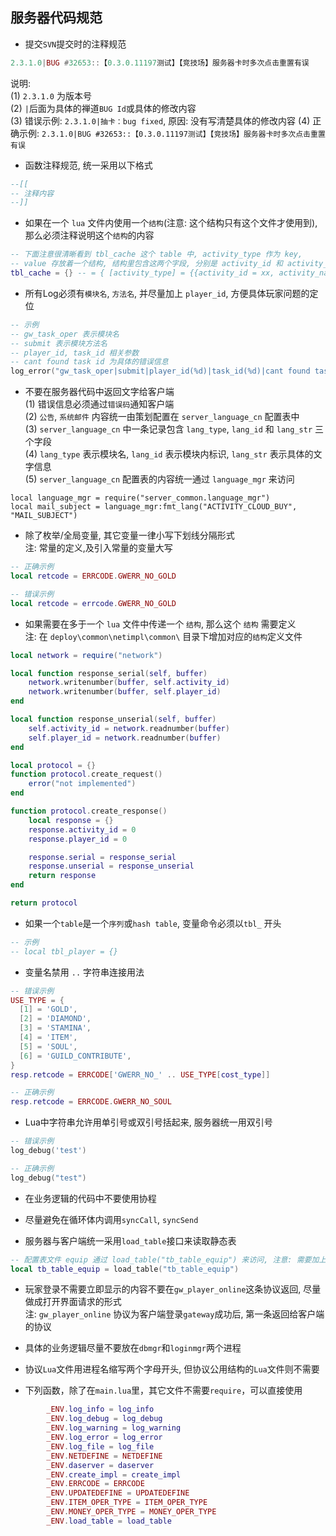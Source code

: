 ## 服务器代码规范
* 提交`SVN`提交时的注释规范    
```lua
2.3.1.0|BUG #32653::【0.3.0.11197测试】【竞技场】服务器卡时多次点击重置有误
```
说明:     
(1) `2.3.1.0` 为版本号    
(2) `|`后面为具体的禅道`BUG Id`或具体的修改内容     
(3) 错误示例:  `2.3.1.0|抽卡：bug fixed`, 原因: 没有写清楚具体的修改内容
(4) 正确示例:  `2.3.1.0|BUG #32653::【0.3.0.11197测试】【竞技场】服务器卡时多次点击重置有误`

* 函数注释规范, 统一采用以下格式     
```lua
--[[
-- 注释内容
--]]
```

* 如果在一个 `lua` 文件内使用一个`结构`(注意: 这个结构只有这个文件才使用到), 那么必须注释说明这个`结构`的内容    
```lua
-- 下面注意很清晰看到 tbl_cache 这个 table 中, activity_type 作为 key, 
-- value 存放着一个结构, 结构里包含这两个字段, 分别是 activity_id 和 activity_name 
tbl_cache = {} -- = { [activity_type] = {{activity_id = xx, activity_name = xx}, ...} }
```

* 所有Log必须有`模块名`, `方法名`, 并尽量加上 `player_id`, 方便具体玩家问题的定位      
```lua
-- 示例
-- gw_task_oper 表示模块名
-- submit 表示模块方法名
-- player_id, task_id 相关参数
-- cant found task id 为具体的错误信息
log_error("gw_task_oper|submit|player_id(%d)|task_id(%d)|cant found task id", player_id, task_id)
```
* 不要在服务器代码中返回文字给客户端      
(1) 错误信息必须通过`错误码`通知客户端       
(2) `公告`, `系统邮件` 内容统一由策划配置在 `server_language_cn` 配置表中      
(3) `server_language_cn` 中一条记录包含 `lang_type`, `lang_id` 和 `lang_str` 三个字段      
(4) `lang_type` 表示模块名, `lang_id` 表示模块内标识, `lang_str` 表示具体的文字信息    
(5) `server_language_cn` 配置表的内容统一通过 `language_mgr` 来访问     
```
local language_mgr = require("server_common.language_mgr")
local mail_subject = language_mgr:fmt_lang("ACTIVITY_CLOUD_BUY", "MAIL_SUBJECT")
```

* 除了枚举/全局变量, 其它变量一律小写下划线分隔形式     
注: 常量的定义,及引入常量的变量大写     
```lua
-- 正确示例
local retcode = ERRCODE.GWERR_NO_GOLD

-- 错误示例
local retcode = errcode.GWERR_NO_GOLD
```

* 如果需要在多于一个 `lua` 文件中传递一个 `结构`, 那么这个 `结构` 需要定义    
注: 在 `deploy\common\netimpl\common\` 目录下增加对应的`结构`定义文件
```lua
local network = require("network")

local function response_serial(self, buffer)
	network.writenumber(buffer, self.activity_id)
	network.writenumber(buffer, self.player_id)
end

local function response_unserial(self, buffer)
	self.activity_id = network.readnumber(buffer)
	self.player_id = network.readnumber(buffer)
end

local protocol = {}
function protocol.create_request()
	error("not implemented")
end

function protocol.create_response()
	local response = {}
	response.activity_id = 0
	response.player_id = 0

	response.serial = response_serial
	response.unserial = response_unserial
	return response
end

return protocol
```   

* 如果一个`table`是一个`序列`或`hash table`, 变量命令必须以`tbl_` 开头
```lua
-- 示例
-- local tbl_player = {}
```

* 变量名禁用 `..` 字符串连接用法
```lua
-- 错误示例
USE_TYPE = {
  [1] = 'GOLD',
  [2] = 'DIAMOND',
  [3] = 'STAMINA',
  [4] = 'ITEM',
  [5] = 'SOUL',
  [6] = 'GUILD_CONTRIBUTE',
}
resp.retcode = ERRCODE['GWERR_NO_' .. USE_TYPE[cost_type]]

-- 正确示例
resp.retcode = ERRCODE.GWERR_NO_SOUL
```

* Lua中字符串允许用单引号或双引号括起来, 服务器统一用双引号       
```lua
-- 错误示例
log_debug('test')

-- 正确示例
log_debug("test")
```

* 在业务逻辑的代码中不要使用协程

* 尽量避免在循环体内调用`syncCall`, `syncSend`

* 服务器与客户端统一采用`load_table`接口来读取静态表     
```lua
-- 配置表文件 equip 通过 load_table("tb_table_equip") 来访问, 注意: 需要加上 tb_table_ 前缀
local tb_table_equip = load_table("tb_table_equip")
```

* 玩家登录不需要立即显示的内容不要在`gw_player_online`这条协议返回, 尽量做成打开界面请求的形式       
注: `gw_player_online` 协议为客户端登录`gateway`成功后, 第一条返回给客户端的协议    

* 具体的业务逻辑尽量不要放在`dbmgr`和`loginmgr`两个进程      

* 协议`Lua`文件用进程名缩写两个字母开头, 但协议公用结构的`Lua`文件则不需要          

* 下列函数，除了在`main.lua`里，其它文件不需要`require`，可以直接使用       
```lua
        _ENV.log_info = log_info
        _ENV.log_debug = log_debug
        _ENV.log_warning = log_warning
        _ENV.log_error = log_error
        _ENV.log_file = log_file
        _ENV.NETDEFINE = NETDEFINE
        _ENV.daserver = daserver
        _ENV.create_impl = create_impl
        _ENV.ERRCODE = ERRCODE
        _ENV.UPDATEDEFINE = UPDATEDEFINE
        _ENV.ITEM_OPER_TYPE = ITEM_OPER_TYPE
        _ENV.MONEY_OPER_TYPE = MONEY_OPER_TYPE
        _ENV.load_table = load_table
```

